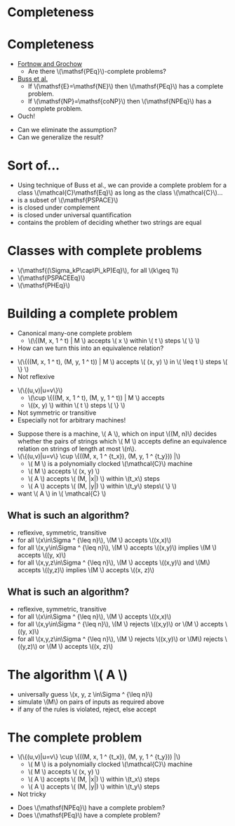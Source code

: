 <!SLIDE subsection transition=uncover>

# Completeness #

<!SLIDE bullets incremental transition=uncover>

# Completeness #

* [Fortnow and Grochow][1]
  * Are there \\(\mathsf{PEq}\\)-complete problems?
* [Buss et al.][2]
  * If \\(\mathsf{E}=\mathsf{NE}\\) then \\(\mathsf{PEq}\\) has a complete
    problem.
  * If \\(\mathsf{NP}=\mathsf{coNP}\\) then \\(\mathsf{NPEq}\\) has a complete
    problem.
* Ouch!

[1]: www.cs.uchicago.edu/~fortnow/papers/equiv.pdf
[2]: http://www.crm.es/Publications/11/Pr1009.pdf

<!SLIDE bullets incremental transition=uncover>

* Can we eliminate the assumption?
* Can we generalize the result?

<!SLIDE bullets incremental small transition=uncover>

# Sort of... #

* Using technique of Buss et al., we can provide a complete problem for a class
  \\(\mathcal{C}\mathsf{Eq}\\) as long as the class \\(\mathcal{C}\\)...
* is a subset of \\(\mathsf{PSPACE}\\)
* is closed under complement
* is closed under universal quantification
* contains the problem of deciding whether two strings are equal

<!SLIDE bullets incremental transition=uncover>

# Classes with complete problems #

* \\(\mathsf{(\Sigma\_kP\cap\Pi\_kP)Eq}\\), for all \\(k\geq 1\\)
* \\(\mathsf{PSPACEEq}\\)
* \\(\mathsf{PHEq}\\)

<!SLIDE bullets incremental small transition=uncover>

# Building a complete problem #

* Canonical many-one complete problem
  * \\(\\{(M, x, 1 ^ t) | M \\) accepts \\( x \\) within \\( t \\) steps \\( \\} \\)
* How can we turn this into an equivalence relation?

<!SLIDE bullets incremental>

* \\(\\{((M, x, 1 ^ t), (M, y, 1 ^ t)) | M \\) accepts \\( (x, y) \\) in \\(
  \leq t \\) steps \\( \\} \\)
* Not reflexive

<!SLIDE bullets incremental>

* \\(\\{(u,v)|u=v\\}\\)
  * \\(\cup \\{((M, x, 1 ^ t), (M, y, 1 ^ t)) | M \\) accepts
  * \\((x, y) \\) within \\( t \\) steps \\( \\} \\)
* Not symmetric or transitive
* Especially not for arbitrary machines!

<!SLIDE bullets incremental small>

* Suppose there is a machine, \\( A \\), which on input \\((M, n)\\) decides
  whether the pairs of strings which \\( M \\) accepts define an equivalence
  relation on strings of length at most \\(n\\).
* \\(\\{(u,v)|u=v\\} \cup \\{((M, x, 1 ^ {t\_x}), (M, y, 1 ^ {t\_y})) |\\)
  * \\( M \\) is a polynomially clocked \\(\mathcal{C}\\) machine
  * \\( M \\) accepts \\( (x, y) \\)
  * \\( A \\) accepts \\( (M, |x|) \\) within \\(t\_x\\) steps
  * \\( A \\) accepts \\( (M, |y|) \\) within \\(t\_y\\) steps\\( \\} \\)
* want \\( A \\) in \\( \mathcal{C} \\)

<!SLIDE bullets incremental transition=uncover>

## What is such an algorithm? ##

* reflexive, symmetric, transitive
* for all \\(x\in\Sigma ^ {\leq n}\\), \\(M \\) accepts \\((x,x)\\)
* for all \\(x,y\in\Sigma ^ {\leq n}\\), \\(M \\) accepts \\((x,y)\\) implies
  \\(M \\) accepts \\((y, x)\\)
* for all \\(x,y,z\in\Sigma ^ {\leq n}\\), \\(M \\) accepts \\((x,y)\\) and
  \\(M\\) accepts \\((y,z)\\) implies \\(M \\) accepts \\((x, z)\\)

<!SLIDE bullets>

## What is such an algorithm? ##

* reflexive, symmetric, transitive
* for all \\(x\in\Sigma ^ {\leq n}\\), \\(M \\) accepts \\((x,x)\\)
* for all \\(x,y\in\Sigma ^ {\leq n}\\), \\(M \\) rejects \\((x,y)\\) or \\(M
  \\) accepts \\((y, x)\\)
* for all \\(x,y,z\in\Sigma ^ {\leq n}\\), \\(M \\) rejects \\((x,y)\\) or
  \\(M\\) rejects \\((y,z)\\) or \\(M \\) accepts \\((x, z)\\)

<!SLIDE bullets incremental transition=uncover>

# The algorithm \\( A \\) #

* universally guess \\(x, y, z \in\Sigma ^ {\leq n}\\)
* simulate \\(M\\) on pairs of inputs as required above
* if any of the rules is violated, reject, else accept

<!SLIDE bullets incremental small transition=uncover>

# The complete problem #

* \\(\\{(u,v)|u=v\\} \cup \\{((M, x, 1 ^ {t\_x}), (M, y, 1 ^ {t\_y})) |\\)
  * \\( M \\) is a polynomially clocked \\(\mathcal{C}\\) machine
  * \\( M \\) accepts \\( (x, y) \\)
  * \\( A \\) accepts \\( (M, |x|) \\) within \\(t\_x\\) steps
  * \\( A \\) accepts \\( (M, |y|) \\) within \\(t\_y\\) steps
* Not tricky

<!SLIDE bullets incremental transition=uncover>

* Does \\(\mathsf{NPEq}\\) have a complete problem?
* Does \\(\mathsf{PEq}\\) have a complete problem?
